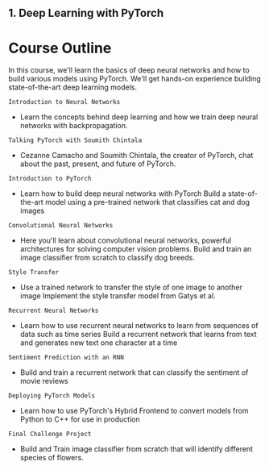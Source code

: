 ## 1. Deep Learning with PyTorch

# Course Outline
In this course, we'll learn the basics of deep neural networks and how to build various models using PyTorch. We'll get hands-on experience building state-of-the-art deep learning models.
```
Introduction to Neural Networks
```
- Learn the concepts behind deep learning and how we train deep neural networks with backpropagation.
```
Talking PyTorch with Soumith Chintala
```
- Cezanne Camacho and Soumith Chintala, the creator of PyTorch, chat about the past, present, and future of PyTorch.
```
Introduction to PyTorch
```
- Learn how to build deep neural networks with PyTorch
Build a state-of-the-art model using a pre-trained network that classifies cat and dog images
```
Convolutional Neural Networks
```
- Here you'll learn about convolutional neural networks, powerful architectures for solving computer vision problems.
Build and train an image classifier from scratch to classify dog breeds.
```
Style Transfer
```
- Use a trained network to transfer the style of one image to another image
Implement the style transfer model from Gatys et al.
```
Recurrent Neural Networks
```
- Learn how to use recurrent neural networks to learn from sequences of data such as time series
Build a recurrent network that learns from text and generates new text one character at a time
```
Sentiment Prediction with an RNN
```
- Build and train a recurrent network that can classify the sentiment of movie reviews
```
Deploying PyTorch Models
```
- Learn how to use PyTorch's Hybrid Frontend to convert models from Python to C++ for use in production
```
Final Challenge Project
```
-  Build and Train image classifier from scratch that will identify different species of flowers.
